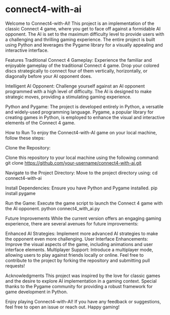 # connect4-with-ai

Welcome to Connect4-with-AI! This project is an implementation of the classic Connect 4 game, where you get to face off against a formidable AI opponent. The AI is set to the maximum difficulty level to provide users with a challenging and thrilling gaming experience. The entire project is built using Python and leverages the Pygame library for a visually appealing and interactive interface.


Features
Traditional Connect 4 Gameplay:
Experience the familiar and enjoyable gameplay of the traditional Connect 4 game.
Drop your colored discs strategically to connect four of them vertically, horizontally, or diagonally before your AI opponent does.

Intelligent AI Opponent:
Challenge yourself against an AI opponent programmed with a high level of difficulty.
The AI is designed to make strategic moves, providing a stimulating gaming experience.

Python and Pygame:
The project is developed entirely in Python, a versatile and widely-used programming language.
Pygame, a popular library for creating games in Python, is employed to enhance the visual and interactive elements of the Connect 4 game.

How to Run
To enjoy the Connect4-with-AI game on your local machine, follow these steps:

Clone the Repository:

Clone this repository to your local machine using the following command:
git clone https://github.com/your-username/connect4-with-ai.git

Navigate to the Project Directory:
Move to the project directory using:
cd connect4-with-ai

Install Dependencies:
Ensure you have Python and Pygame installed.
pip install pygame

Run the Game:
Execute the game script to launch the Connect 4 game with the AI opponent.
python connect4_with_ai.py

Future Improvements
While the current version offers an engaging gaming experience, there are several avenues for future improvements:

Enhanced AI Strategies:
Implement more advanced AI strategies to make the opponent even more challenging.
User Interface Enhancements:
Improve the visual aspects of the game, including animations and user interface elements.
Multiplayer Support:
Introduce a multiplayer mode, allowing users to play against friends locally or online.
Feel free to contribute to the project by forking the repository and submitting pull requests!

Acknowledgments
This project was inspired by the love for classic games and the desire to explore AI implementation in a gaming context. Special thanks to the Pygame community for providing a robust framework for game development in Python.

Enjoy playing Connect4-with-AI! If you have any feedback or suggestions, feel free to open an issue or reach out. Happy gaming!


